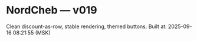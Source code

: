 # NordCheb — v019
Clean discount-as-row, stable rendering, themed buttons. Built at: 2025-09-16 08:21:55 (MSK)
